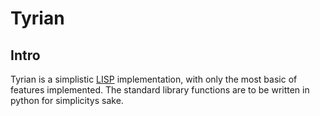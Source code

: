 # Tyrian
## Intro

Tyrian is a simplistic [LISP](http://en.wikipedia.org/wiki/Common_Lisp) implementation, with only the most basic of features implemented.
The standard library functions are to be written in python for simplicitys sake.
